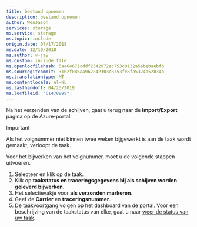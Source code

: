 ```yaml
---
title: bestand opnemen
description: bestand opnemen
author: WenJason
services: storage
ms.service: storage
ms.topic: include
origin.date: 07/17/2018
ms.date: 12/10/2018
ms.author: v-jay
ms.custom: include file
ms.openlocfilehash: 5aa64671cddf2542972ac753c0132a5abebaebfb
ms.sourcegitcommit: 3102f886aa962842303c8753fe8fa5324a52834a
ms.translationtype: MT
ms.contentlocale: nl-NL
ms.lasthandoff: 04/23/2019
ms.locfileid: "61478999"
---
```

Na het verzenden van de schijven, gaat u terug naar de **Import/Export** pagina op de Azure-portal. 

> [!IMPORTANT] 
> Als het volgnummer niet binnen twee weken bijgewerkt is aan de taak wordt gemaakt, verloopt de taak. 

Voor het bijwerken van het volgnummer, moet u de volgende stappen uitvoeren.
 
1. Selecteer en klik op de taak.
2. Klik op **taakstatus en traceringsgegevens bij als schijven worden geleverd bijwerken**. 
3. Het selectievakje voor **als verzonden markeren**.
4. Geef de **Carrier** en **traceringsnummer**.
5. De taakvoortgang volgen op het dashboard van de portal. Voor een beschrijving van de taakstatus van elke, gaat u naar [weer de status van uw taak](../articles/storage/common/storage-import-export-view-drive-status.md).
